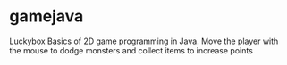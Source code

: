 # gamejava
Luckybox
Basics of 2D game programming in Java.
Move the player with the mouse to dodge monsters and collect items to increase points
